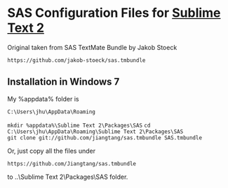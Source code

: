 SAS Configuration Files for [Sublime Text 2](http://www.sublimetext.com/2)
==========================================================================

Original taken from SAS TextMate Bundle by Jakob Stoeck

`https://github.com/jakob-stoeck/sas.tmbundle`


Installation in Windows 7
-------------------------

My %appdata% folder is

`C:\Users\jhu\AppData\Roaming`


`mkdir %appdata%\Sublime Text 2\Packages\SAS`
`cd C:\Users\jhu\AppData\Roaming\Sublime Text 2\Packages\SAS`  
`git clone git://github.com/jiangtang/sas.tmbundle SAS.tmbundle`  

Or, just copy all the files under

`https://github.com/Jiangtang/sas.tmbundle`

to ..\\Sublime Text 2\Packages\SAS folder.